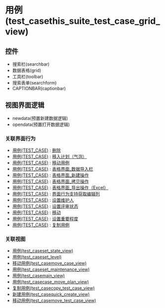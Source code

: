 # 用例(test_casethis_suite_test_case_grid_view)  <!-- {docsify-ignore-all} -->




<el-skeleton style="width:60%">
	<template #template>
		<div style="padding-bottom: 5px;">
			<div style="height:40px;display: flex;align-items: center;justify-content: space-between;">
				<el-tooltip content="页面标题">
					<el-skeleton-item variant="text" style="height:40px;"></el-skeleton-item>
				</el-tooltip>
				<el-tooltip content="搜索栏">
				    <el-skeleton-item variant="text" style="margin-left: 10px;height:40px;width:300px;"></el-skeleton-item>
				</el-tooltip>
				<el-skeleton style="width:250px;">
					<template #template>
						<el-tooltip content="工具栏">
							<div style="display: flex;align-items: center;justify-content:end">
								<el-skeleton-item variant="text" style="margin-left: 10px;height:40px;width:80px"></el-skeleton-item>
								<el-skeleton-item variant="text" style="margin-left: 10px;height:40px;width:80px"></el-skeleton-item>
								<el-skeleton-item variant="text" style="margin-left: 10px;height:40px;width:80px"></el-skeleton-item>
							</div>
						</el-tooltip>
					</template>
				</el-skeleton>
			</div>
		</div>
		<el-tooltip content="数据表格">
			<el-skeleton-item variant="p" style="height:300px"></el-skeleton-item>
		</el-tooltip>
	</template>
</el-skeleton>


## 控件
  * 搜索栏(searchbar)
  * 数据表格(grid)
  * 工具栏(toolbar)
  * 搜索表单(searchform)
  * CAPTIONBAR(captionbar)

## 视图界面逻辑
  * newdata(预置新建数据逻辑)
  * opendata(预置打开数据逻辑)


### 关联界面行为
  * [用例(TEST_CASE)](module/TestMgmt/Test_case) : [删除](module/TestMgmt/Test_case#界面行为)
  * [用例(TEST_CASE)](module/TestMgmt/Test_case) : [移入计划（气泡）](module/TestMgmt/Test_case#界面行为)
  * [用例(TEST_CASE)](module/TestMgmt/Test_case) : [移动用例](module/TestMgmt/Test_case#界面行为)
  * [用例(TEST_CASE)](module/TestMgmt/Test_case) : [表格界面_数据导入栏](module/TestMgmt/Test_case#界面行为)
  * [用例(TEST_CASE)](module/TestMgmt/Test_case) : [表格界面_新建操作](module/TestMgmt/Test_case#界面行为)
  * [用例(TEST_CASE)](module/TestMgmt/Test_case) : [表格界面_拷贝操作](module/TestMgmt/Test_case#界面行为)
  * [用例(TEST_CASE)](module/TestMgmt/Test_case) : [表格界面_导出操作（Excel）](module/TestMgmt/Test_case#界面行为)
  * [用例(TEST_CASE)](module/TestMgmt/Test_case) : [界面行为支持获取编辑列](module/TestMgmt/Test_case#界面行为)
  * [用例(TEST_CASE)](module/TestMgmt/Test_case) : [设置维护人](module/TestMgmt/Test_case#界面行为)
  * [用例(TEST_CASE)](module/TestMgmt/Test_case) : [设置评审状态](module/TestMgmt/Test_case#界面行为)
  * [用例(TEST_CASE)](module/TestMgmt/Test_case) : [移动](module/TestMgmt/Test_case#界面行为)
  * [用例(TEST_CASE)](module/TestMgmt/Test_case) : [设置重要程度](module/TestMgmt/Test_case#界面行为)
  * [用例(TEST_CASE)](module/TestMgmt/Test_case) : [复制用例](module/TestMgmt/Test_case#界面行为)

### 关联视图
  * [用例(test_caseset_state_view)](app/view/test_caseset_state_view)
  * [用例(test_caseset_level)](app/view/test_caseset_level)
  * [移动用例(test_casemove_case_view)](app/view/test_casemove_case_view)
  * [用例(test_caseset_maintenance_view)](app/view/test_caseset_maintenance_view)
  * [用例(test_casemain_view)](app/view/test_casemain_view)
  * [用例(test_casecase_move_plan_view)](app/view/test_casecase_move_plan_view)
  * [复制用例(test_casecopy_test_case_view)](app/view/test_casecopy_test_case_view)
  * [新建用例(test_casequick_create_view)](app/view/test_casequick_create_view)
  * [移动用例(test_casemove_test_case_view)](app/view/test_casemove_test_case_view)

<script>
 const { createApp } = Vue
  createApp({
    data() {
      return {
        message: '!'
      }
    }
  }).use(ElementPlus).mount('#app')
</script>
